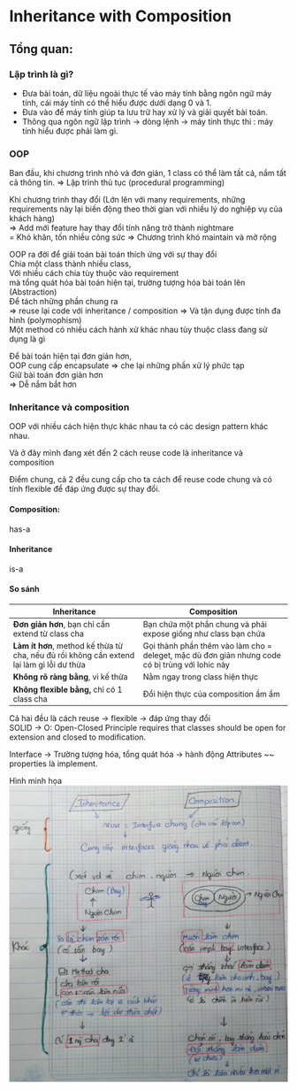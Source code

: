 # Inheritance with Composition  

## Tổng quan:

### Lập trình là gì?  
- Đưa bài toán, dữ liệu ngoài thực tế vào máy tính bằng ngôn ngữ máy tính, cái máy tính có thể hiểu được dưới dạng 0 và 1.
- Đưa vào để máy tính giúp ta lưu trữ hay xử lý và giải quyết bài toán.
- Thông qua ngôn ngữ lập trình -> dòng lệnh -> máy tính thực thi : máy tính hiểu được phải làm gì.

### OOP  

Ban đầu, khi chương trình nhỏ và đơn giản, 1 class có thể làm tất cả, nắm tất cả thông tin.
=> Lập trình thủ tục (procedural programming)  

Khi chương trình thay đổi (Lớn lên với many requirements, những requirements này lại biến động theo thời gian với nhiều lý do nghiệp vụ của khách hàng)  
=> Add mới feature hay thay đổi tính năng trở thành nightmare  
= Khó khăn, tốn nhiều công sức
=> Chương trình khó maintain và mở rộng  

OOP ra đời để giải toán bài toán thích ứng với sự thay đổi  
Chia một class thành nhiều class,  
Với nhiều cách chia tùy thuộc vào requirement   
mà tổng quát hóa bài toán hiện tại, trường tượng hóa bài toán lên  (Abstraction)  
Để tách những phần chung ra  
=> reuse lại code với inheritance / composition
=> Và tận dụng được tính đa hình (polymophism)  
Một method có nhiều cách hành xử khác nhau tùy thuộc class đang sử dụng là gì 

Để bài toán hiện tại đơn giản hơn,  
OOP cung cấp encapsulate => che lại những phần xử lý phức tạp   
Giữ bài toán đơn giản hơn  
=> Dễ nắm bắt hơn

### Inheritance và composition

OOP với nhiều cách hiện thực khác nhau ta có các design pattern khác nhau.

Và ở đây mình đang xét đến 2 cách reuse code là inheritance và composition  

Điểm chung, cả 2 đều cung cấp cho ta cách để reuse code chung và có tính flexible để đáp ứng được sự thay đổi.  


#### Composition:
has-a  

#### Inheritance
is-a  

#### So sánh

| Inheritance                                                                               | Composition                                                                                   |
|-------------------------------------------------------------------------------------------|-----------------------------------------------------------------------------------------------|
| **Đơn giản hơn**, bạn chỉ cần extend từ class cha                                         | Bạn chứa một phần chung và phải expose giống như class bạn chứa                               |
| **Làm ít hơn**, method kế thừa từ cha, nếu đủ rồi không cần extend lại làm gì lỗi dư thừa | Gọi thành phần thêm vào làm cho = deleget, mặc dù đơn giản nhưng code có bị trùng với lohic này |
| **Không rõ ràng bằng**, vì kế thừa                                                        | Nằm ngay trong class hiện thực                                                                |
| **Không flexible bằng,** chỉ có 1 class cha                                               | Đổi hiện thực của composition ầm ầm                                                           |
Cả hai đều là cách reuse -> flexible -> đáp ứng thay đổi  
SOLID -> O: Open-Closed Principle requires that classes should be open for extension and closed to modification.

Interface -> Trường tượng hóa, tổng quát hóa -> hành động
Attributes ~~ properties là implement.

Hình minh họa
![inheritance - composition communication](images/inheritance%20composition%20communication.png)

